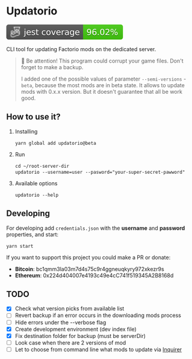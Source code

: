# Updatorio

![Jest coverage](./badges/coverage-jest%20coverage.svg)

CLI tool for updating Factorio mods on the dedicated server.

> 📒 Be attention! This program could corrupt your game files. Don't forget to make a backup.
> 
> I added one of the possible values of parameter `--semi-versions` - `beta`, because the most mods are in beta state. It allows to update mods with 0.x.x version. But it doesn't guarantee that all be work good.

## How to use it?

1. Installing
    ```
    yarn global add updatorio@beta
    ```
1. Run
    ```
    cd ~/root-server-dir
    updatorio --username=user --pasword="your-super-secret-pawword"
    ```
1. Available options
    ```
    updatorio --help
    ```

## Developing

For developing add `credentials.json` with the **username** and **password** properties, and start:
```
yarn start
```

If you want to support this project you could make a PR or donate:
- **Bitcoin**: bc1qmm3la03m7d4s75c9r4ggneuqkyry972xkezr9s
- **Ethereum**: 0x224d404007e4193c49e4cC741f519345A2B8168d


## TODO
- [x] Check what version picks from available list
- [ ] Revert backup if an error occurs in the downloading mods process
- [ ] Hide errors under the --verbose flag
- [x] Create development environment (dev index file)
- [x] Fix destination folder for backup (must be serverDir)
- [ ] Look case when there are 2 versions of mod
- [ ] Let to choose from command line what mods to update via [Inquirer](https://github.com/SBoudrias/Inquirer.js)
